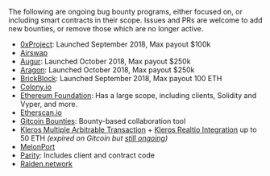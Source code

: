 
The following are ongoing bug bounty programs, either focused on, or including smart contracts in their scope. Issues and PRs are welcome to add new bounties, or remove those which are no longer active.

* [0xProject](https://0xproject.com/wiki#Bug-Bounty): Launched September 2018, Max payout $100k
* [Airswap](https://medium.com/fluidity/smart-contracts-and-bug-bounty-ad75733eb53f)
* [Augur](https://www.augur.net/bounty/): Launched October 2018, Max payout $250k
* [Aragon](https://wiki.aragon.org/dev/bug_bounty/): Launched October 2018, Max payout $250k
* [BrickBlock](https://blog.brickblock.io/join-the-brickblock-bug-bounty-program-7b431f2bcc02): Launched September 2018, Max payout 100 ETH
* [Colony.io](https://blog.colony.io/announcing-the-colony-network-bug-bounty-f44cabaca9a3/)
* [Ethereum Foundation](https://bounty.ethereum.org/#bounty-scope): Has a large scope, including clients, Solidity and Vyper, and more.
* [Etherscan.io](https://etherscan.io/bugbounty)
* [Gitcoin Bounties](https://gitcoin.co/explorer): Bounty-based collaboration tool
* [Kleros Multiple Arbitrable Transaction](https://github.com/kleros/kleros-interaction/issues/243) + [Kleros Realtio Integration](https://github.com/kleros/kleros-interaction/issues/244) up to 50 ETH *(expired on Gitcoin but [still ongoing](https://t.me/kleros/55188))*
* [MelonPort](https://melonport.com/bug-bounty)
* [Parity](https://www.parity.io/bug-bounty/): Includes client and contract code
* [Raiden.network](https://raiden.network/bug-bounty.html)
